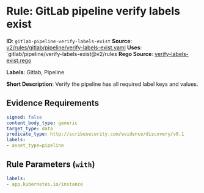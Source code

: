 # Rule: GitLab pipeline verify labels exist

**ID**: `gitlab-pipeline-verify-labels-exist`
**Source**: [v2/rules/gitlab/pipeline/verify-labels-exist.yaml](https://github.com/scribe-public/sample-policies/v2/rules/gitlab/pipeline/verify-labels-exist.yaml)
**Uses**: `gitlab/pipeline/verify-labels-exist@v2/rules
**Rego Source**: [verify-labels-exist.rego](https://github.com/scribe-public/sample-policies/v2/rules/gitlab/pipeline/verify-labels-exist.rego)

**Labels**: Gitlab, Pipeline

**Short Description**: Verify the pipeline has all required label keys and values.

## Evidence Requirements

```yaml
signed: false
content_body_type: generic
target_type: data
predicate_type: http://scribesecurity.com/evidence/discovery/v0.1
labels:
- asset_type=pipeline
```
## Rule Parameters (`with`)

```yaml
labels:
- app.kubernetes.io/instance
```
